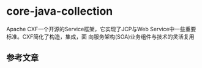 # core-java-collection

Apache CXF一个开源的Service框架，它实现了JCP与Web Service中一些重要标准。CXF简化了构造，集成，面 向服务架构(SOA)业务组件与技术的灵活复用

## 参考文章


